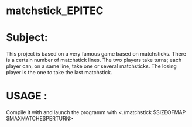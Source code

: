# matchstick_EPITEC


# Subject:  
  This project is based on a very famous game based on matchsticks. There is a certain number of matchstick lines. The two    players take turns; each player can, on a same line, take one or several matchsticks. The losing player is the one to take the  last matchstick.
  
# USAGE :
  Compile it with <make> and launch the programm with <./matchstick $SIZEOFMAP $MAXMATCHESPERTURN>
